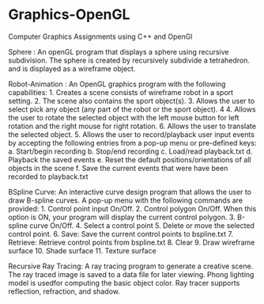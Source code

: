 # Graphics-OpenGL
Computer Graphics Assignments using C++ and OpenGl

Sphere : 
       An openGL program that displays a sphere using recursive subdivision. The sphere is created by recursively subdivide a tetrahedron.  and is displayed as a wireframe object.

Robot-Animation :
       An OpenGL graphics program with the following capabilities:
              1. Creates a scene consists of wireframe robot in a sport setting. 
              2. The scene also contains the sport object(s).
              3. Allows the user to select pick any object (any part of the robot or the sport object). 4
              4. Allows the user to rotate the selected object with the left mouse button for left rotation
              and the right mouse for right rotation. 6. Allows the user to translate the selected object.
              5. Allows the user to record/playback user input events by accepting the following entries from a pop-up menu or pre-defined keys:
                     a. Start/begin recording
                     b. Stop/end recording 
                     c. Load/read playback.txt
                     d. Playback the saved events 
                     e. Reset the default positions/orientations of all objects in the scene
                     f. Save the current events that were have been recorded to playback.txt

BSpline Curve:
       An interactive curve design program that allows the user to draw B-spline curves. A pop-up menu with the following commands are provided:
              1. Control point input On/Off.
              2. Control polygon On/Off. When this option is ON, your program will display the current control polygon. 
              3. B-spline curve On/Off. 
              4. Select a control point
              5. Delete or move the selected control point.
              6. Save: Save the current control points to bspline.txt
              7. Retrieve: Retrieve control points from bspline.txt 
              8. Clear
              9. Draw wireframe surface
              10. Shade surface
              11. Texture surface

Recursive Ray Tracing:
       A ray tracing program to generate a creative scene. The ray traced image is saved to a data file for later viewing. Phong lighting model is usedfor computing the basic object color. Ray tracer supports reflection, refraction, and shadow.





